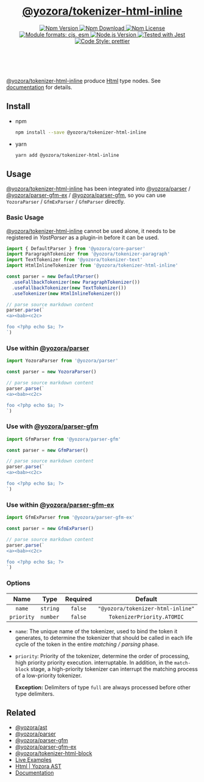 <!-- :begin use tokenizer/banner -->

<header>
  <h1 align="center">
    <a href="https://github.com/yozorajs/yozora/tree/v2.3.3/tokenizers/html-inline#readme">@yozora/tokenizer-html-inline</a>
  </h1>
  <div align="center">
    <a href="https://www.npmjs.com/package/@yozora/tokenizer-html-inline">
      <img
        alt="Npm Version"
        src="https://img.shields.io/npm/v/@yozora/tokenizer-html-inline.svg"
      />
    </a>
    <a href="https://www.npmjs.com/package/@yozora/tokenizer-html-inline">
      <img
        alt="Npm Download"
        src="https://img.shields.io/npm/dm/@yozora/tokenizer-html-inline.svg"
      />
    </a>
    <a href="https://www.npmjs.com/package/@yozora/tokenizer-html-inline">
      <img
        alt="Npm License"
        src="https://img.shields.io/npm/l/@yozora/tokenizer-html-inline.svg"
      />
    </a>
    <a href="#install">
      <img
        alt="Module formats: cjs, esm"
        src="https://img.shields.io/badge/module_formats-cjs%2C%20esm-green.svg"
      />
    </a>
    <a href="https://github.com/nodejs/node">
      <img
        alt="Node.js Version"
        src="https://img.shields.io/node/v/@yozora/tokenizer-html-inline"
      />
    </a>
    <a href="https://github.com/facebook/jest">
      <img
        alt="Tested with Jest"
        src="https://img.shields.io/badge/tested_with-jest-9c465e.svg"
      />
    </a>
    <a href="https://github.com/prettier/prettier">
      <img
        alt="Code Style: prettier"
        src="https://img.shields.io/badge/code_style-prettier-ff69b4.svg?style=flat-square"
      />
    </a>
  </div>
</header>
<br/>

<!-- :end -->

[@yozora/tokenizer-html-inline] produce [Html][node-type] type nodes. See [documentation][docpage]
for details.

<!-- :begin use tokenizer/usage -->

## Install

- npm

  ```bash
  npm install --save @yozora/tokenizer-html-inline
  ```

- yarn

  ```bash
  yarn add @yozora/tokenizer-html-inline
  ```

## Usage

[@yozora/tokenizer-html-inline][] has been integrated into [@yozora/parser][] /
[@yozora/parser-gfm-ex][] / [@yozora/parser-gfm][], so you can use `YozoraParser` / `GfmExParser` /
`GfmParser` directly.

### Basic Usage

[@yozora/tokenizer-html-inline][] cannot be used alone, it needs to be registered in _YastParser_ as
a plugin-in before it can be used.

```typescript {4,9}
import { DefaultParser } from '@yozora/core-parser'
import ParagraphTokenizer from '@yozora/tokenizer-paragraph'
import TextTokenizer from '@yozora/tokenizer-text'
import HtmlInlineTokenizer from '@yozora/tokenizer-html-inline'

const parser = new DefaultParser()
  .useFallbackTokenizer(new ParagraphTokenizer())
  .useFallbackTokenizer(new TextTokenizer())
  .useTokenizer(new HtmlInlineTokenizer())

// parse source markdown content
parser.parse(`
<a><bab><c2c>

foo <?php echo $a; ?>
`)
```

### Use within [@yozora/parser][]

```typescript
import YozoraParser from '@yozora/parser'

const parser = new YozoraParser()

// parse source markdown content
parser.parse(`
<a><bab><c2c>

foo <?php echo $a; ?>
`)
```

### Use with [@yozora/parser-gfm][]

```typescript
import GfmParser from '@yozora/parser-gfm'

const parser = new GfmParser()

// parse source markdown content
parser.parse(`
<a><bab><c2c>

foo <?php echo $a; ?>
`)
```

### Use within [@yozora/parser-gfm-ex][]

```typescript
import GfmExParser from '@yozora/parser-gfm-ex'

const parser = new GfmExParser()

// parse source markdown content
parser.parse(`
<a><bab><c2c>

foo <?php echo $a; ?>
`)
```

### Options

|    Name    |   Type   | Required |              Default              |
| :--------: | :------: | :------: | :-------------------------------: |
|   `name`   | `string` | `false`  | `"@yozora/tokenizer-html-inline"` |
| `priority` | `number` | `false`  |    `TokenizerPriority.ATOMIC`     |

- `name`: The unique name of the tokenizer, used to bind the token it generates, to determine the
  tokenizer that should be called in each life cycle of the token in the entire _matching / parsing_
  phase.

- `priority`: Priority of the tokenizer, determine the order of processing, high priority priority
  execution. interruptable. In addition, in the `match-block` stage, a high-priority tokenizer can
  interrupt the matching process of a low-priority tokenizer.

  **Exception:** Delimiters of type `full` are always processed before other type delimiters.

<!-- :end -->

## Related

- [@yozora/ast][]
- [@yozora/parser][]
- [@yozora/parser-gfm][]
- [@yozora/parser-gfm-ex][]
- [@yozora/tokenizer-html-block][]
- [Live Examples][live-examples]
- [Html | Yozora AST][node-type]
- [Documentation][docpage]

[node-type]: http://yozora.guanghechen.com/docs/package/ast#html

<!-- :begin use tokenizer/definitions -->

[live-examples]: https://yozora.guanghechen.com/docs/package/tokenizer-html-inline#live-examples
[docpage]: https://yozora.guanghechen.com/docs/package/tokenizer-html-inline
[homepage]: https://github.com/yozorajs/yozora/tree/v2.3.3/tokenizers/html-inline#readme
[gfm-spec]: https://github.github.com/gfm
[mdast-homepage]: https://github.com/syntax-tree/mdast
[@yozora/ast]: https://github.com/yozorajs/yozora/tree/v2.3.3/packages/ast#readme
[@yozora/ast-util]: https://github.com/yozorajs/yozora/tree/v2.3.3/packages/ast-util#readme
[@yozora/character]: https://github.com/yozorajs/yozora/tree/v2.3.3/packages/character#readme
[@yozora/eslint-config]:
  https://github.com/yozorajs/yozora/tree/release-2.x.x/packages/eslint-config#readme
[@yozora/core-parser]: https://github.com/yozorajs/yozora/tree/v2.3.3/packages/core-parser#readme
[@yozora/core-tokenizer]:
  https://github.com/yozorajs/yozora/tree/v2.3.3/packages/core-tokenizer#readme
[@yozora/invariant]: https://github.com/yozorajs/yozora/tree/v2.3.3/packages/invariant#readme
[@yozora/jest-for-tokenizer]:
  https://github.com/yozorajs/yozora/tree/release-2.x.x/packages/jest-for-tokenizer#readme
[@yozora/parser]: https://github.com/yozorajs/yozora/tree/v2.3.3/packages/parser#readme
[@yozora/parser-gfm]: https://github.com/yozorajs/yozora/tree/v2.3.3/packages/parser-gfm#readme
[@yozora/parser-gfm-ex]:
  https://github.com/yozorajs/yozora/tree/v2.3.3/packages/parser-gfm-ex#readme
[@yozora/template-tokenizer]:
  https://github.com/yozorajs/yozora/tree/release-2.x.x/packages/template-tokenizer#readme
[@yozora/tokenizer-admonition]:
  https://github.com/yozorajs/yozora/tree/v2.3.3/tokenizers/admonition#readme
[@yozora/tokenizer-autolink]:
  https://github.com/yozorajs/yozora/tree/v2.3.3/tokenizers/autolink#readme
[@yozora/tokenizer-autolink-extension]:
  https://github.com/yozorajs/yozora/tree/v2.3.3/tokenizers/autolink-extension#readme
[@yozora/tokenizer-blockquote]:
  https://github.com/yozorajs/yozora/tree/v2.3.3/tokenizers/blockquote#readme
[@yozora/tokenizer-break]: https://github.com/yozorajs/yozora/tree/v2.3.3/tokenizers/break#readme
[@yozora/tokenizer-definition]:
  https://github.com/yozorajs/yozora/tree/v2.3.3/tokenizers/definition#readme
[@yozora/tokenizer-delete]: https://github.com/yozorajs/yozora/tree/v2.3.3/tokenizers/delete#readme
[@yozora/tokenizer-ecma-import]:
  https://github.com/yozorajs/yozora/tree/v2.3.3/tokenizers/ecma-import#readme
[@yozora/tokenizer-emphasis]:
  https://github.com/yozorajs/yozora/tree/v2.3.3/tokenizers/emphasis#readme
[@yozora/tokenizer-fenced-block]:
  https://github.com/yozorajs/yozora/tree/v2.3.3/tokenizers/fenced-block#readme
[@yozora/tokenizer-fenced-code]:
  https://github.com/yozorajs/yozora/tree/v2.3.3/tokenizers/fenced-code#readme
[@yozora/tokenizer-footnote]:
  https://github.com/yozorajs/yozora/tree/v2.3.3/tokenizers/footnote#readme
[@yozora/tokenizer-footnote-definition]:
  https://github.com/yozorajs/yozora/tree/v2.3.3/tokenizers/footnote-definition#readme
[@yozora/tokenizer-footnote-reference]:
  https://github.com/yozorajs/yozora/tree/v2.3.3/tokenizers/footnote-reference#readme
[@yozora/tokenizer-heading]:
  https://github.com/yozorajs/yozora/tree/v2.3.3/tokenizers/heading#readme
[@yozora/tokenizer-html-block]:
  https://github.com/yozorajs/yozora/tree/v2.3.3/tokenizers/html-block#readme
[@yozora/tokenizer-html-inline]:
  https://github.com/yozorajs/yozora/tree/v2.3.3/tokenizers/html-inline#readme
[@yozora/tokenizer-image]: https://github.com/yozorajs/yozora/tree/v2.3.3/tokenizers/image#readme
[@yozora/tokenizer-image-reference]:
  https://github.com/yozorajs/yozora/tree/v2.3.3/tokenizers/image-reference#readme
[@yozora/tokenizer-indented-code]:
  https://github.com/yozorajs/yozora/tree/v2.3.3/tokenizers/indented-code#readme
[@yozora/tokenizer-inline-code]:
  https://github.com/yozorajs/yozora/tree/v2.3.3/tokenizers/inline-code#readme
[@yozora/tokenizer-inline-math]:
  https://github.com/yozorajs/yozora/tree/v2.3.3/tokenizers/inline-math#readme
[@yozora/tokenizer-link]: https://github.com/yozorajs/yozora/tree/v2.3.3/tokenizers/link#readme
[@yozora/tokenizer-link-reference]:
  https://github.com/yozorajs/yozora/tree/v2.3.3/tokenizers/link-reference#readme
[@yozora/tokenizer-list]: https://github.com/yozorajs/yozora/tree/v2.3.3/tokenizers/list#readme
[@yozora/tokenizer-math]: https://github.com/yozorajs/yozora/tree/v2.3.3/tokenizers/math#readme
[@yozora/tokenizer-paragraph]:
  https://github.com/yozorajs/yozora/tree/v2.3.3/tokenizers/paragraph#readme
[@yozora/tokenizer-setext-heading]:
  https://github.com/yozorajs/yozora/tree/v2.3.3/tokenizers/setext-heading#readme
[@yozora/tokenizer-table]: https://github.com/yozorajs/yozora/tree/v2.3.3/tokenizers/table#readme
[@yozora/tokenizer-text]: https://github.com/yozorajs/yozora/tree/v2.3.3/tokenizers/text#readme
[@yozora/tokenizer-thematic-break]:
  https://github.com/yozorajs/yozora/tree/v2.3.3/tokenizers/thematic-break#readme
[@yozora/react-admonition]:
  https://github.com/yozorajs/yozora-react/tree/main/packages/admonition#readme
[@yozora/react-blockquote]:
  https://github.com/yozorajs/yozora-react/tree/main/packages/blockquote#readme
[@yozora/react-break]: https://github.com/yozorajs/yozora-react/tree/main/packages/break#readme
[@yozora/react-delete]: https://github.com/yozorajs/yozora-react/tree/main/packages/delete#readme
[@yozora/react-emphasis]:
  https://github.com/yozorajs/yozora-react/tree/main/packages/emphasis#readme
[@yozora/react-code]: https://github.com/yozorajs/yozora-react/tree/main/packages/code#readme
[@yozora/react-code-live]:
  https://github.com/yozorajs/yozora-react/tree/main/packages/code-live#readme
[@yozora/react-footnote-definitions]:
  https://github.com/yozorajs/yozora-react/tree/main/packages/footnote-definitions#readme
[@yozora/react-footnote-reference]:
  https://github.com/yozorajs/yozora-react/tree/main/packages/footnote-reference#readme
[@yozora/react-heading]: https://github.com/yozorajs/yozora-react/tree/main/packages/heading#readme
[@yozora/react-image]: https://github.com/yozorajs/yozora-react/tree/main/packages/image#readme
[@yozora/react-inline-code]:
  https://github.com/yozorajs/yozora-react/tree/main/packages/inline-code#readme
[@yozora/react-inline-math]:
  https://github.com/yozorajs/yozora-react/tree/main/packages/inline-math#readme
[@yozora/react-link]: https://github.com/yozorajs/yozora-react/tree/main/packages/link#readme
[@yozora/react-list]: https://github.com/yozorajs/yozora-react/tree/main/packages/list#readme
[@yozora/react-list-item]:
  https://github.com/yozorajs/yozora-react/tree/main/packages/list-item#readme
[@yozora/react-markdown]:
  https://github.com/yozorajs/yozora-react/tree/main/packages/markdown#readme
[@yozora/react-math]: https://github.com/yozorajs/yozora-react/tree/main/packages/math#readme
[@yozora/react-paragraph]:
  https://github.com/yozorajs/yozora-react/tree/main/packages/paragraph#readme
[@yozora/react-strong]: https://github.com/yozorajs/yozora-react/tree/main/packages/strong#readme
[@yozora/react-table]: https://github.com/yozorajs/yozora-react/tree/main/packages/table#readme
[@yozora/react-text]: https://github.com/yozorajs/yozora-react/tree/main/packages/text#readme
[@yozora/react-thematic-break]:
  https://github.com/yozorajs/yozora-react/tree/main/packages/thematic-break#readme
[doc-live-examples/gfm]: https://yozora.guanghechen.com/docs/example/gfm
[doc-@yozora/ast]: https://yozora.guanghechen.com/docs/package/ast
[doc-@yozora/ast-util]: https://yozora.guanghechen.com/docs/package/ast-util
[doc-@yozora/core-parser]: https://yozora.guanghechen.com/docs/package/core-parser
[doc-@yozora/core-tokenizer]: https://yozora.guanghechen.com/docs/package/core-tokenizer
[doc-@yozora/parser]: https://yozora.guanghechen.com/docs/package/parser
[doc-@yozora/parser-gfm]: https://yozora.guanghechen.com/docs/package/parser-gfm
[doc-@yozora/parser-gfm-ex]: https://yozora.guanghechen.com/docs/package/parser-gfm-ex
[doc-@yozora/tokenizer-admonition]: https://yozora.guanghechen.com/docs/package/tokenizer-admonition
[doc-@yozora/tokenizer-autolink]: https://yozora.guanghechen.com/docs/package/tokenizer-autolink
[doc-@yozora/tokenizer-autolink-extension]:
  https://yozora.guanghechen.com/docs/package/tokenizer-autolink-extension
[doc-@yozora/tokenizer-blockquote]: https://yozora.guanghechen.com/docs/package/tokenizer-blockquote
[doc-@yozora/tokenizer-break]: https://yozora.guanghechen.com/docs/package/tokenizer-break
[doc-@yozora/tokenizer-delete]: https://yozora.guanghechen.com/docs/package/tokenizer-delete
[doc-@yozora/tokenizer-emphasis]: https://yozora.guanghechen.com/docs/package/tokenizer-emphasis
[doc-@yozora/tokenizer-fenced-code]:
  https://yozora.guanghechen.com/docs/package/tokenizer-fenced-code
[doc-@yozora/tokenizer-heading]: https://yozora.guanghechen.com/docs/package/tokenizer-heading
[doc-@yozora/tokenizer-html-block]: https://yozora.guanghechen.com/docs/package/tokenizer-html-block
[doc-@yozora/tokenizer-html-inline]:
  https://yozora.guanghechen.com/docs/package/tokenizer-html-inline
[doc-@yozora/tokenizer-image]: https://yozora.guanghechen.com/docs/package/tokenizer-image
[doc-@yozora/tokenizer-image-reference]:
  https://yozora.guanghechen.com/docs/package/tokenizer-image-reference
[doc-@yozora/tokenizer-indented-code]:
  https://yozora.guanghechen.com/docs/package/tokenizer-indented-code
[doc-@yozora/tokenizer-inline-code]:
  https://yozora.guanghechen.com/docs/package/tokenizer-inline-code
[doc-@yozora/tokenizer-inline-math]:
  https://yozora.guanghechen.com/docs/package/tokenizer-inline-math
[doc-@yozora/tokenizer-link]: https://yozora.guanghechen.com/docs/package/tokenizer-link
[doc-@yozora/tokenizer-definition]: https://yozora.guanghechen.com/docs/package/tokenizer-definition
[doc-@yozora/tokenizer-link-reference]:
  https://yozora.guanghechen.com/docs/package/tokenizer-link-reference
[doc-@yozora/tokenizer-list]: https://yozora.guanghechen.com/docs/package/tokenizer-list
[doc-@yozora/tokenizer-math]: https://yozora.guanghechen.com/docs/package/tokenizer-math
[doc-@yozora/tokenizer-paragraph]: https://yozora.guanghechen.com/docs/package/tokenizer-paragraph
[doc-@yozora/tokenizer-setext-heading]:
  https://yozora.guanghechen.com/docs/package/tokenizer-setext-heading
[doc-@yozora/tokenizer-table]: https://yozora.guanghechen.com/docs/package/tokenizer-table
[doc-@yozora/tokenizer-text]: https://yozora.guanghechen.com/docs/package/tokenizer-text
[doc-@yozora/tokenizer-thematic-break]:
  https://yozora.guanghechen.com/docs/package/tokenizer-thematic-break
[doc-@yozora/jest-for-tokenizer]: https://yozora.guanghechen.com/docs/package/jest-for-tokenizer
[doc-@yozora/parser-gfm]: https://yozora.guanghechen.com/docs/package/parser-gfm
[gfm-atx-heading]: https://github.github.com/gfm/#atx-heading
[gfm-autolink]: https://github.github.com/gfm/#autolinks
[gfm-autolink-extension]: https://github.github.com/gfm/#autolinks-extension-
[gfm-blockquote]: https://github.github.com/gfm/#block-quotes
[gfm-bullet-list]: https://github.github.com/gfm/#bullet-list
[gfm-delete]: https://github.github.com/gfm/#strikethrough-extension-
[gfm-emphasis]: https://github.github.com/gfm/#can-open-emphasis
[gfm-fenced-code]: https://github.github.com/gfm/#fenced-code-block
[gfm-hard-line-break]: https://github.github.com/gfm/#hard-line-break
[gfm-html-block]: https://github.github.com/gfm/#html-block
[gfm-html-inline]: https://github.github.com/gfm/#raw-html
[gfm-image]: https://github.github.com/gfm/#images
[gfm-image-reference]: https://github.github.com/gfm/#example-590
[gfm-indented-code]: https://github.github.com/gfm/#indented-code-block
[gfm-inline-code]: https://github.github.com/gfm/#code-span
[gfm-link]: https://github.github.com/gfm/#inline-link
[gfm-definition]: https://github.github.com/gfm/#link-reference-definition
[gfm-link-reference]: https://github.github.com/gfm/#reference-link
[gfm-list]: https://github.github.com/gfm/#lists
[gfm-list-item]: https://github.github.com/gfm/#list-items
[gfm-list-task-item]: https://github.github.com/gfm/#task-list-items-extension-
[gfm-paragraph]: https://github.github.com/gfm/#paragraph
[gfm-setext-heading]: https://github.github.com/gfm/#setext-heading
[gfm-soft-line-break]: https://github.github.com/gfm/#soft-line-breaks
[gfm-strong]: https://github.github.com/gfm/#can-open-strong-emphasis
[gfm-tab]: https://github.github.com/gfm/#tabs
[gfm-table]: https://github.github.com/gfm/#table
[gfm-text]: https://github.github.com/gfm/#soft-line-breaks
[gfm-thematic-break]: https://github.github.com/gfm/#thematic-break

<!-- :end -->
